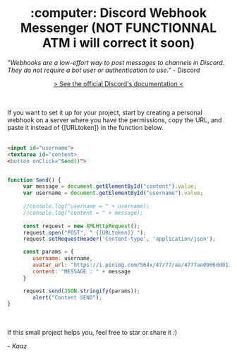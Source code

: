 <h1 align="center"> :computer: Discord Webhook Messenger (NOT FUNCTIONNAL ATM i will correct it soon) </h1>

*"Webhooks are a low-effort way to post messages to channels in Discord. They do not require a bot user or authentication to use."* - Discord

<p align="center"> 
 <a href="https://discord.com/developers/docs/resources/webhook" alt="Discord's Webhook Documentation" target="_blank"> > See the official Discord's documentation <</a>

</p>
<br><br>
If you want to set it up for your project, start by creating a personal webhook on a server where you have the permissions, copy the URL, and paste it instead of {[URLtoken]} in the function below.
<br><br>

```html
<input id="username">
<textarea id="content>
<button onClick="Send()">
```
```javascript

function Send() {
     var message = document.getElementById("content").value;
     var username = document.getElementById("username").value;
     
     //console.log("username = " + username);
     //console.log("content = " + message);
     
     const request = new XMLHttpRequest();
     request.open("POST", " {[URLtoken]} ");
     request.setRequestHeader('Content-type', 'application/json');

     const params = {
        username: username,
        avatar_url: "https://i.pinimg.com/564x/47/77/ae/4777ae0906dd0113ad0bb00d61125d1b.jpg", //Change the link here for change the icon of the message. You can also link it with an input for let the user defines it.
        content: "MESSAGE : " + message
     }

     request.send(JSON.stringify(params));
	    alert("Content SEND");
}
```
<br><br>
If this small project helps you, feel free to star or share it :)

*- Kaaz*
